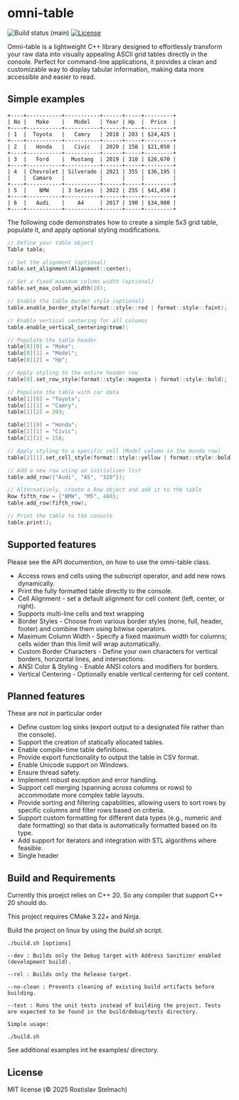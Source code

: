 omni-table
===========
![Build status (main)](https://github.com/stelro/omni-table/actions/workflows/linux_ubuntu.yml/badge.svg)
[![License](http://img.shields.io/:license-mit-blue.svg)](http://doge.mit-license.org)


Omni-table is a lightweight C++ library designed to effortlessly transform 
your raw data into visually appealing ASCII grid tables directly in the console. 
Perfect for command-line applications, it provides a clean and customizable 
way to display tabular information, making data more accessible and easier to read.


Simple examples
---------------

```
+----+-----------+-----------+------+-----+---------+
| No |   Make    |   Model   | Year | Hp  |  Price  |
+----+-----------+-----------+------+-----+---------+
| 1  |  Toyota   |   Camry   | 2018 | 203 | $24,425 |
+----+-----------+-----------+------+-----+---------+
| 2  |   Honda   |   Civic   | 2020 | 158 | $21,050 |
+----+-----------+-----------+------+-----+---------+
| 3  |   Ford    |  Mustang  | 2019 | 310 | $26,670 |
+----+-----------+-----------+------+-----+---------+
| 4  | Chevrolet | Silverado | 2021 | 355 | $36,195 |
|    |  Camaro   |           |      |     |         |
+----+-----------+-----------+------+-----+---------+
| 5  |    BMW    | 3 Series  | 2022 | 255 | $41,450 |
+----+-----------+-----------+------+-----+---------+
| 6  |   Audi    |    A4     | 2017 | 190 | $34,900 |
+----+-----------+-----------+------+-----+---------+
```
The following code demonstrates how to create a simple 5x3 grid table, populate it, and apply optional styling modifications.

```c++
// Define your table object
Table table;

// Set the alignment (optional)
table.set_alignment(Alignment::center);

// Set a fixed maximum column width (optional)
table.set_max_column_width(10);

// Enable the table border style (optional)
table.enable_border_style(format::style::red | format::style::faint);

// Enable vertical centering for all columns
table.enable_vertical_centering(true);

// Populate the table header
table[0][0] = "Make";
table[0][1] = "Model";
table[0][2] = "Hp";

// Apply styling to the entire header row
table[0].set_row_style(format::style::magenta | format::style::bold);

// Populate the table with car data
table[1][0] = "Toyota";
table[1][1] = "Camry";
table[1][2] = 203;

table[2][0] = "Honda";
table[2][1] = "Civic";
table[2][2] = 158;

// Apply styling to a specific cell (Model column in the Honda row)
table[2][1].set_cell_style(format::style::yellow | format::style::bold);

// Add a new row using an initializer list
table.add_row({"Audi", "A5", "320"});

// Alternatively, create a Row object and add it to the table
Row fifth_row = {"BMW", "M5", 480};
table.add_row(fifth_row);

// Print the table to the console
table.print();

```

Supported features
------

Please see the API documention, on how to use the omni-table class.

* Access rows and cells using the subscript operator, and add new rows dynamically.
* Print the fully formatted table directly to the console.
* Cell Alignment - set a default alignment for cell content (left, center, or right).
* Supports multi-line cells and text wrapping
* Border Styles - Choose from various border styles (none, full, header, footer) and combine them using bitwise operators.
* Maximum Column Width - Specify a fixed maximum width for columns; cells wider than this limit will wrap automatically.
* Custom Border Characters - Define your own characters for vertical borders, horizontal lines, and intersections.
* ANSI Color & Styling - Enable ANSI colors and modifiers for borders.
* Vertical Centering - Optionally enable vertical centering for cell content.

Planned features
-------

These are not in particular order

* Define custom log sinks (export output to a designated file rather than the console).
* Support the creation of statically allocated tables.
* Enable compile-time table definitions.
* Provide export functionality to output the table in CSV format.
* Enable Unicode support on Windows.
* Ensure thread safety.
* Implement robust exception and error handling.
* Support cell merging (spanning across columns or rows) to accommodate more complex table layouts.
* Provide sorting and filtering capabilities, allowing users to sort rows by specific columns and filter rows based on criteria.
* Support custom formatting for different data types (e.g., numeric and date formatting) so that data is automatically formatted based on its type.
* Add support for iterators and integration with STL algorithms where feasible.
* Single header

Build and Requirements
-------
Currently this proejct relies on C++ 20. So any compiler that support C++ 20 should do.

This project requires CMake 3.22+ and Ninja.

Build the project on linux by using the *build.sh* script.

```
./build.sh [options]

--dev : Builds only the Debug target with Address Sanitizer enabled (development build).

--rel : Builds only the Release target.

--no-clean : Prevents cleaning of existing build artifacts before building.

--test : Runs the unit tests instead of building the project. Tests are expected to be found in the build/debug/tests directory.

Simple usage:

./build.sh 

```

See additional examples int he examples/ directory.

License
-------

MIT license (© 2025 Rostislav Stelmach)


